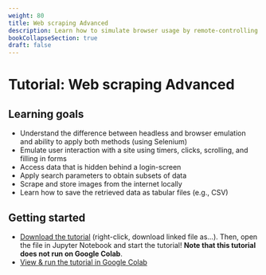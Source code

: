 ```yaml
---
weight: 80
title: Web scraping Advanced
description: Learn how to simulate browser usage by remote-controlling Chrome using chromedriver.
bookCollapseSection: true
draft: false
---
```


# Tutorial: Web scraping Advanced

## Learning goals
- Understand the difference between headless and browser emulation and ability to apply both methods (using Selenium)
- Emulate user interaction with a site using timers, clicks, scrolling, and filling in forms
- Access data that is hidden behind a login-screen
- Apply search parameters to obtain subsets of data
- Scrape and store images from the internet locally
- Learn how to save the retrieved data as tabular files (e.g., CSV)

## Getting started
- [Download the tutorial](webscraping-advanced.ipynb) (right-click, download linked file as...). Then, open the file in Jupyter Notebook and start the tutorial! __Note that this tutorial does not run on Google Colab__.
- [View & run the tutorial in Google Colab](https://colab.research.google.com/github/hannesdatta/course-odcm/blob/master/content/docs/tutorials/webscrapingadvanced/webscraping-advanced.ipynb)
